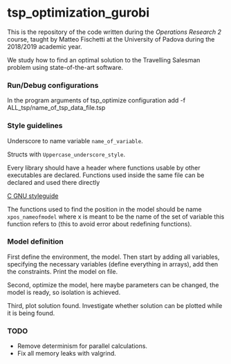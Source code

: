 # tsp_optimization_gurobi

This is the repository of the code written during the *Operations Research 2* course, taught by Matteo Fischetti at 
the University of Padova during the 2018/2019 academic year.

We study how to find an optimal solution to the Travelling Salesman problem using state-of-the-art software.

### Run/Debug configurations
In the program arguments of tsp_optimize configuration add -f ALL_tsp/name_of_tsp_data_file.tsp 
### Style guidelines
Underscore to name variable `name_of_variable`.
 
Structs with `Uppercase_underscore_style`.

Every library should have a header where functions usable by other executables are declared. Functions used inside the 
same file can be declared and used there directly

[C GNU styleguide](https://www.gnu.org/prep/standards/html_node/Writing-C.html)

The functions used to find the position in the model should be name `xpos_nameofmodel` where x 
is meant to be the name of the set of variable this function refers to (this to avoid error 
about redefining functions).

### Model definition

First define the environment, the model. Then start by adding all variables, specifying the 
necessary variables (define everything in arrays), add then the constraints. Print the model
on file.

Second, optimize the model, here maybe parameters can be changed, the model is ready, 
so isolation is achieved.

Third, plot solution found. Investigate whether solution can be plotted while it is being found.

### TODO
* Remove determinism for parallel calculations.
* Fix all memory leaks with valgrind.
